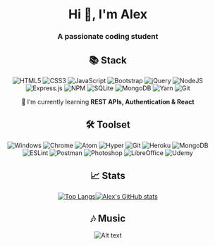 <div align="center">
  
# Hi 👋, I'm Alex</h1>
### A passionate coding student</h3>

## 📚 Stack
![HTML5](https://img.shields.io/badge/html5-%23E34F26.svg?style=for-the-badge&logo=html5&logoColor=white)
![CSS3](https://img.shields.io/badge/css3-%231572B6.svg?style=for-the-badge&logo=css3&logoColor=white)
![JavaScript](https://img.shields.io/badge/javascript-%23323330.svg?style=for-the-badge&logo=javascript&logoColor=%23F7DF1E)
![Bootstrap](https://img.shields.io/badge/bootstrap-%23563D7C.svg?style=for-the-badge&logo=bootstrap&logoColor=white)
![jQuery](https://img.shields.io/badge/jquery-%230769AD.svg?style=for-the-badge&logo=jquery&logoColor=white)
![NodeJS](https://img.shields.io/badge/node.js-6DA55F?style=for-the-badge&logo=node.js&logoColor=white)
![Express.js](https://img.shields.io/badge/express.js-%23404d59.svg?style=for-the-badge&logo=express&logoColor=%2361DAFB)
![NPM](https://img.shields.io/badge/NPM-%23000000.svg?style=for-the-badge&logo=npm&logoColor=white)
![SQLite](https://img.shields.io/badge/sqlite-%2307405e.svg?style=for-the-badge&logo=sqlite&logoColor=white)
![MongoDB](https://img.shields.io/badge/MongoDB-%234ea94b.svg?style=for-the-badge&logo=mongodb&logoColor=white)
![Yarn](https://img.shields.io/badge/yarn-%232C8EBB.svg?style=for-the-badge&logo=yarn&logoColor=white)
![Git](https://img.shields.io/badge/git-%23F05033.svg?style=for-the-badge&logo=git&logoColor=white)

🌱 I’m currently learning **REST APIs, Authentication & React**

## 🛠️ Toolset
  ![Windows](https://img.shields.io/badge/OS-Windows-informational?style=flat&logo=windows&logoColor=white&color=0078D6)
  ![Chrome](https://img.shields.io/badge/Browser-Chrome-informational?style=flat&logo=google-chrome&logoColor=white&color=4285F4)
  ![Atom](https://img.shields.io/badge/IDE-Atom-informational?style=flat&logo=atom&logoColor=white&color=a2db94)
  ![Hyper](https://img.shields.io/badge/Shell-Hyper-informational?style=flat&logo=hyper&logoColor=white&color=000000)
  ![Git](https://img.shields.io/badge/SCM-Git-informational?style=flat&logo=git&logoColor=white&color=F05032)
  ![Heroku](https://img.shields.io/badge/Cloud-Heroku-informational?style=flat&logo=heroku&logoColor=white&color=430098)
  ![MongoDB](https://img.shields.io/badge/Database-MongoDB-informational?style=flat&logo=mongodb&logoColor=white&color=47A248)
  ![ESLint](https://img.shields.io/badge/Linter-ESLint-informational?style=flat&logo=eslint&logoColor=white&color=4B32C3)
  ![Postman](https://img.shields.io/badge/API-Postman-informational?style=flat&logo=postman&logoColor=white&color=FF6C37)
  ![Photoshop](https://img.shields.io/badge/Design-Photoshop-informational?style=flat&logo=adobe-photoshop&logoColor=white&color=31A8FF)
  ![LibreOffice](https://img.shields.io/badge/Office-LibreOffice-informational?style=flat&logo=libreoffice&logoColor=white&color=18A303)
  ![Udemy](https://img.shields.io/badge/Education-Udemy-informational?style=flat&logo=udemy&logoColor=white&color=A435F0)
  
## 📈 Stats
  [![Top Langs](https://github-readme-stats.vercel.app/api/top-langs/?username=arekisuu&layout=compact&langs_count=6)](https://github.com/anuraghazra/github-readme-stats)[![Alex's GitHub stats](https://github-readme-stats.vercel.app/api?username=arekisuu&theme=graywhite&show_icons=true&line_height=20)](https://github.com/anuraghazra/github-readme-stats)

## 🎶 Music
  ![Alt text](https://spotify-recently-played-readme.vercel.app/api?user=0ee3cefz4zbqsbiabdy5pjob5&unique={true|1|on|yes})
  
</div>
